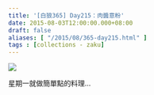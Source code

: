 ```yaml
---
title: '[白狼365] Day215：肉醬意粉'
date: 2015-08-03T12:00:00.000+08:00
draft: false
aliases: [ "/2015/08/365-day215.html" ]
tags : [collections - zaku]
---
```


![](/images/zaku215.jpg)

星期一就做簡單點的料理...
